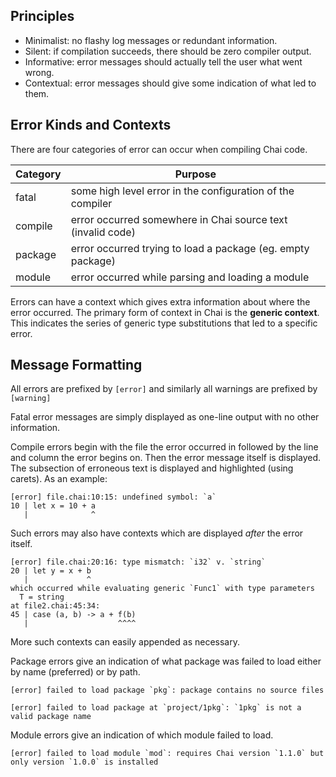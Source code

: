 ## Principles
- Minimalist: no flashy log messages or redundant information.
- Silent: if compilation succeeds, there should be zero compiler output.
- Informative: error messages should actually tell the user what went wrong.
- Contextual: error messages should give some indication of what led to them.

## Error Kinds and Contexts
There are four categories of error can occur when compiling Chai code.

| Category | Purpose |
| -------- | ------- |
| fatal | some high level error in the configuration of the compiler |
| compile | error occurred somewhere in Chai source text (invalid code) |
| package | error occurred trying to load a package (eg. empty package) |
| module | error occurred while parsing and loading a module |

Errors can have a context which gives extra information about where the error occurred.  The primary form of context in Chai is the **generic context**.  This indicates the series of generic type substitutions that led to a specific error.  

## Message Formatting
All errors are prefixed by `[error]` and similarly all warnings are prefixed by `[warning]`

Fatal error messages are simply displayed as one-line output with no other information.

Compile errors begin with the file the error occurred in followed by the line and column the error begins on.  Then the error message itself is displayed.  The subsection of erroneous text is displayed and highlighted (using carets).  As an example:

```
[error] file.chai:10:15: undefined symbol: `a`
10 | let x = 10 + a
   |              ^
```

Such errors may also have contexts which are displayed *after* the error itself.

```
[error] file.chai:20:16: type mismatch: `i32` v. `string`
20 | let y = x + b
   |             ^
which occurred while evaluating generic `Func1` with type parameters
  T = string
at file2.chai:45:34:
45 | case (a, b) -> a + f(b)
   |                    ^^^^
```

More such contexts can easily appended as necessary.

Package errors give an indication of what package was failed to load either by name (preferred) or by path.

```
[error] failed to load package `pkg`: package contains no source files

[error] failed to load package at `project/1pkg`: `1pkg` is not a valid package name
```

Module errors give an indication of which module failed to load.

```
[error] failed to load module `mod`: requires Chai version `1.1.0` but only version `1.0.0` is installed
```

